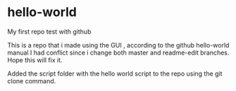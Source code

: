 # hello-world
My first repo test with github

This is a repo that i made using the GUI , according to the github hello-world manual
I had conflict since i change both master and readme-edit branches. Hope this will fix it. 

Added the script folder with the hello world script to the repo using the git clone command.
